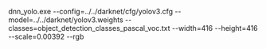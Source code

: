 dnn_yolo.exe --config=../../darknet/cfg/yolov3.cfg --model=../../darknet/yolov3.weights --classes=object_detection_classes_pascal_voc.txt --width=416 --height=416 --scale=0.00392 --rgb